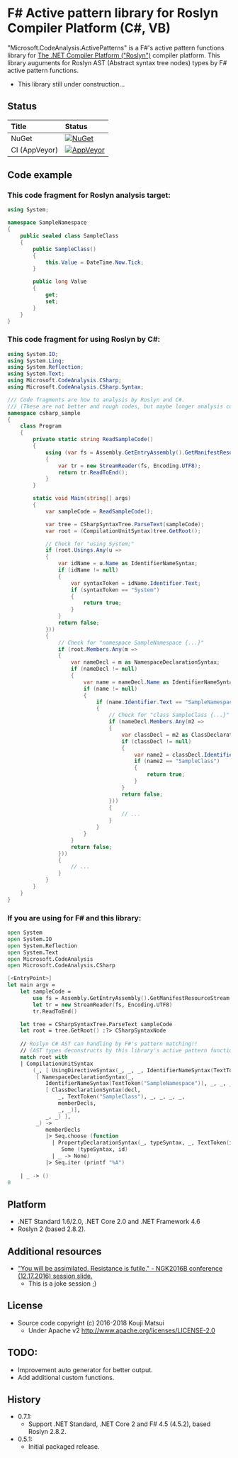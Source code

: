 # F# Active pattern library for Roslyn Compiler Platform (C#, VB)

"Microsoft.CodeAnalysis.ActivePatterns" is a F#'s active pattern functions library for [The .NET Compiler Platform ("Roslyn")](https://github.com/dotnet/roslyn) compiler platform.
This library auguments for Roslyn AST (Abstract syntax tree nodes) types by F# active pattern functions.

* This library still under construction...

## Status

| Title | Status |
|:----|:----|
| NuGet | [![NuGet](https://img.shields.io/nuget/v/Microsoft.CodeAnalysis.ActivePatterns.svg?style=flat)](https://www.nuget.org/packages/Microsoft.CodeAnalysis.ActivePatterns) |
| CI (AppVeyor) | [![AppVeyor](https://ci.appveyor.com/api/projects/status/dgbj9dchvxw0du7s?svg=true)](https://ci.appveyor.com/project/kekyo/microsoft-codeanalysis-activepatterns) |

## Code example

### This code fragment for Roslyn analysis target:

```csharp
using System;

namespace SampleNamespace
{
    public sealed class SampleClass
    {
        public SampleClass()
        {
            this.Value = DateTime.Now.Tick;
        }

        public long Value
        {
            get;
            set;
        }
    }
}
```

### This code fragment for using Roslyn by C#:

```csharp
using System.IO;
using System.Linq;
using System.Reflection;
using System.Text;
using Microsoft.CodeAnalysis.CSharp;
using Microsoft.CodeAnalysis.CSharp.Syntax;

/// Code fragments are how to analysis by Roslyn and C#.
/// (These are not better and rough codes, but maybe longer analysis codes by using C#...)
namespace csharp_sample
{
    class Program
    {
        private static string ReadSampleCode()
        {
            using (var fs = Assembly.GetEntryAssembly().GetManifestResourceStream("csharp_sample.Sample.cs"))
            {
                var tr = new StreamReader(fs, Encoding.UTF8);
                return tr.ReadToEnd();
            }
        }

        static void Main(string[] args)
        {
            var sampleCode = ReadSampleCode();

            var tree = CSharpSyntaxTree.ParseText(sampleCode);
            var root = (CompilationUnitSyntax)tree.GetRoot();

            // Check for "using System;"
            if (root.Usings.Any(u =>
            {
                var idName = u.Name as IdentifierNameSyntax;
                if (idName != null)
                {
                    var syntaxToken = idName.Identifier.Text;
                    if (syntaxToken == "System")
                    {
                        return true;
                    }
                }
                return false;
            }))
            {
                // Check for "namespace SampleNamespace {...}"
                if (root.Members.Any(m =>
                {
                    var nameDecl = m as NamespaceDeclarationSyntax;
                    if (nameDecl != null)
                    {
                        var name = nameDecl.Name as IdentifierNameSyntax;
                        if (name != null)
                        {
                            if (name.Identifier.Text == "SampleNamespace")
                            {
                                // Check for "class SampleClass {...}"
                                if (nameDecl.Members.Any(m2 =>
                                {
                                    var classDecl = m2 as ClassDeclarationSyntax;
                                    if (classDecl != null)
                                    {
                                        var name2 = classDecl.Identifier.Text;
                                        if (name2 == "SampleClass")
                                        {
                                            return true;
                                        }
                                    }
                                    return false;
                                }))
                                {
                                    // ...
                                }
                            }
                        }
                    }
                    return false;
                }))
                {
                    // ...
                }
            }
        }
    }
}
```

### If you are using for F# and this library:

```fsharp
open System
open System.IO
open System.Reflection
open System.Text
open Microsoft.CodeAnalysis
open Microsoft.CodeAnalysis.CSharp

[<EntryPoint>]
let main argv =
    let sampleCode =
        use fs = Assembly.GetEntryAssembly().GetManifestResourceStream "Sample.cs"
        let tr = new StreamReader(fs, Encoding.UTF8)
        tr.ReadToEnd()

    let tree = CSharpSyntaxTree.ParseText sampleCode
    let root = tree.GetRoot() :?> CSharpSyntaxNode
        
    // Roslyn C# AST can handling by F#'s pattern matching!!
    // (AST types deconstructs by this library's active pattern functions.)
    match root with
    | CompilationUnitSyntax
        (_, [ UsingDirectiveSyntax(_, _, _, IdentifierNameSyntax(TextToken("System")), _)], _,
         [ NamespaceDeclarationSyntax(_,
            IdentifierNameSyntax(TextToken("SampleNamespace")), _, _, _,
            [ ClassDeclarationSyntax(decl,
                _, TextToken("SampleClass"), _, _, _, _,
                memberDecls,
                _, _)],
            _, _) ],
         _) ->
            memberDecls
            |> Seq.choose (function
              | PropertyDeclarationSyntax(_, typeSyntax, _, TextToken(id), _, _, _, _) ->
                 Some (typeSyntax, id)
              | _ -> None)
            |> Seq.iter (printf "%A")
            
    | _ -> ()
0
```

## Platform
* .NET Standard 1.6/2.0, .NET Core 2.0 and .NET Framework 4.6
* Roslyn 2 (based 2.8.2).

## Additional resources
* ["You will be assimilated. Resistance is futile." - NGK2016B conference (12.17.2016) session slide.](http://www.slideshare.net/kekyo/documents-you-will-be-assimilated-resistance-is-futile)
  * This is a joke session ;)

## License
* Source code copyright (c) 2016-2018 Kouji Matsui
  * Under Apache v2 http://www.apache.org/licenses/LICENSE-2.0

## TODO:
* Improvement auto generator for better output.
* Add additional custom functions.

## History
* 0.7.1:
  * Support .NET Standard, .NET Core 2 and F# 4.5 (4.5.2), based Roslyn 2.8.2.
* 0.5.1:
  * Initial packaged release.
